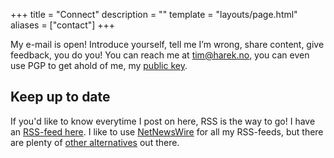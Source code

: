+++
title = "Connect"
description = ""
template = "layouts/page.html"
aliases = ["contact"]
+++

My e-mail is open! Introduce yourself, tell me I’m wrong, share content, give
feedback, you do you! You can reach me at [tim@harek.no](mailto:tim@harek.no),
you can even use PGP to get ahold of me, my [public key](/key).

## Keep up to date

If you'd like to know everytime I post on here, RSS is the way to go! I have an
[RSS-feed here](/rss.xml). I like to use [NetNewsWire](https://netnewswire.com)
for all my RSS-feeds, but there are plenty of
[other alternatives](https://alternativeto.net/software/netnewswire/) out there.
